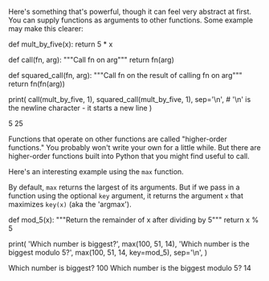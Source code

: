 Here's something that's powerful, though it can feel very abstract at first. You can supply functions as arguments to other functions. Some example may make this clearer:

def mult_by_five(x):
    return 5 * x

def call(fn, arg):
    """Call fn on arg"""
    return fn(arg)

def squared_call(fn, arg):
    """Call fn on the result of calling fn on arg"""
    return fn(fn(arg))

print(
    call(mult_by_five, 1),
    squared_call(mult_by_five, 1), 
    sep='\n', # '\n' is the newline character - it starts a new line
)

5
25

Functions that operate on other functions are called "higher-order functions." You probably won't write your own for a little while. But there are higher-order functions built into Python that you might find useful to call.

Here's an interesting example using the `max` function.

By default, `max` returns the largest of its arguments. But if we pass in a function using the optional `key` argument, it returns the argument `x` that maximizes `key(x)` (aka the 'argmax').

def mod_5(x):
    """Return the remainder of x after dividing by 5"""
    return x % 5

print(
    'Which number is biggest?',
    max(100, 51, 14),
    'Which number is the biggest modulo 5?',
    max(100, 51, 14, key=mod_5),
    sep='\n',
)

Which number is biggest?
100
Which number is the biggest modulo 5?
14